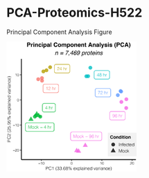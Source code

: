 # PCA-Proteomics-H522
Principal Component Analysis Figure

<img src="I2%20Gallery%20metadata/figure.png" width="300" height="300">

